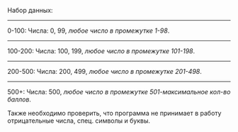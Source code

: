 Набор данных:
____
0-100:
Числа: 0, 99, *любое число в промежутке 1-98*.
___
100-200:
Числа: 100, 199, *любое число в промежутке 101-198*.
____
200-500:
Числа: 200, 499, *любое число в промежутке 201-498*.
____
500+:
Числа: 500, *любое число в промежутке 501-максимальное кол-во баллов*.

Также необходимо проверить, что программа не принимает в работу отрицательные числа, спец. символы и буквы.